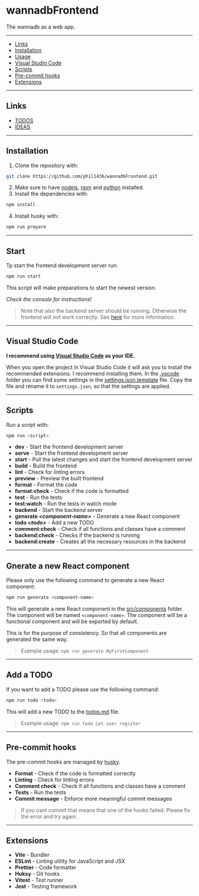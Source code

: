 # wannadbFrontend

The wannadb as a web app.

---

-   [Links](#links)
-   [Installation](#installation)
-   [Usage](#usage)
-   [Visual Studio Code](#visual-studio-code)
-   [Scripts](#scripts)
-   [Pre-commit hooks](#pre-commit-hooks)
-   [Extensions](#extensions)

---

## Links

-   [TODOS](./todos.md)
-   [IDEAS](./ideas.md)

---

## Installation

1. Clone the repository with:

```bash
git clone https://github.com/phil1436/wannadbFrontend.git
```

2. Make sure to have [nodejs](https://nodejs.org/en), [npm](https://www.npmjs.com/) and [python](https://www.python.org/) installed.
3. Install the dependencies with:

```bash
npm install
```

4. Install husky with:

```bash
npm run prepare
```

---

## Start

Tp start the frontend development server run:

```bash
npm run start
```

This script will make preparations to start the newest version.

_Check the console for instructions!_

> Note that also the backend server should be running. Otherwise the frontend will not work correctly. See [here](https://github.com/lw86ruwo/wannadbBackend) for more information.

---

## Visual Studio Code

**I recommend using [Visual Studio Code](https://code.visualstudio.com/) as your IDE.**

When you open the project in Visual Studio Code it will ask you to install the recommended extensions. I recommend installing them.
In the [.vscode](.vscode) folder you can find some settings in the [settings.json.template](.vscode/settings.json.template) file. Copy the file and rename it to `settings.json`, so that the settings are applied.

---

## Scripts

Run a script with:

```bash
npm run <script>
```

-   **dev** - Start the frontend development server
-   **serve** - Start the frontend development server
-   **start** - Pull the latest changes and start the frontend development server
-   **build** - Build the frontend
-   **lint** - Check for linting errors
-   **preview** - Preview the built frontend
-   **format** - Format the code
-   **format:check** - Check if the code is formatted
-   **test** - Run the tests
-   **test:watch** - Run the tests in watch mode
-   **backend** - Start the backend server
-   **generate _\<component-name\>_** - Generate a new React component
-   **todo _\<todo\>_** - Add a new TODO
-   **comment:check** - Check if all functions and classes have a comment
-   **backend:check** - Checks if the backend is running
-   **backend:create** - Creates all the necessary resources in the backend

---

## Gnerate a new React component

Please only use the following command to generate a new React component:

```bash
npm run generate <component-name>
```

This will generate a new React component in the [src/components](src/components) folder. The component will be named `<component-name>`. The component will be a functional component and will be exported by default.

This is for the purpose of consistency. So that all components are generated the same way.

> Example usage: `npm run generate MyFirstComponent`

---

## Add a TODO

If you want to add a TODO please use the following command:

```bash
npm run todo <todo>
```

This will add a new TODO to the [todos.md](todos.md) file.

> Example usage: `npm run todo Let user register`

---

## Pre-commit hooks

The pre-commit hooks are managed by [husky](https://typicode.github.io/husky/#/).

-   **Format** - Check if the code is formatted correctly
-   **Linting** - Check for linting errors
-   **Comment check** - Check if all functions and classes have a comment
-   **Tests** - Run the tests
-   **Commit message** - Enforce more meaningful commit messages

> If you cant commit that means that one of the hooks failed. Please fix the error and try again.

---

## Extensions

-   **Vite** - Bundler
-   **ESLint** - Linting utility for JavaScript and JSX
-   **Prettier** - Code formatter
-   **Huksy** - Git hooks
-   **Vitest** - Test runner
-   **Jest** - Testing framework
